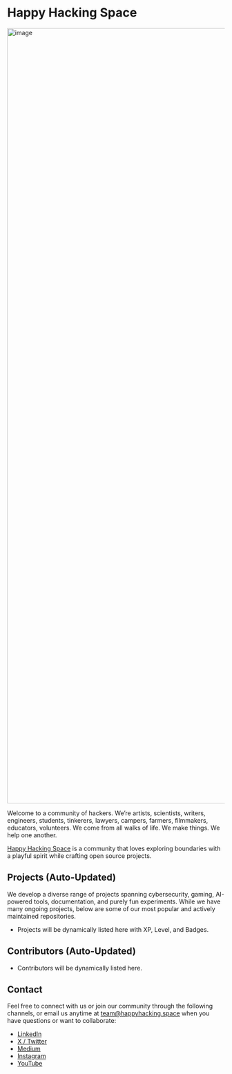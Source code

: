 # Happy Hacking Space
<img width="1797" alt="image" src="https://github.com/user-attachments/assets/6421fde9-4a64-44ff-a103-8d472c2bdf60" />

Welcome to a community of hackers. We’re artists, scientists, writers, engineers, students, tinkerers, lawyers, campers, farmers, filmmakers, educators, volunteers. We come from all walks of life. We make things. We help one another. 

[Happy Hacking Space](https://happyhacking.space/) is a community that loves exploring boundaries with a playful spirit while crafting open source projects.

## Projects (Auto-Updated)
We develop a diverse range of projects spanning cybersecurity, gaming, AI-powered tools, documentation, and purely fun experiments. While we have many ongoing projects, below are some of our most popular and actively maintained repositories.
<!-- PROJECTS_START -->
* Projects will be dynamically listed here with XP, Level, and Badges.
<!-- PROJECTS_END -->

## Contributors (Auto-Updated)
<!-- CONTRIBUTORS_START -->
* Contributors will be dynamically listed here.
<!-- CONTRIBUTORS_END -->

## Contact
Feel free to connect with us or join our community through the following channels, or email us anytime at [team@happyhacking.space](mailto:team@happyhacking.space) when you have questions or want to collaborate:
* [LinkedIn](https://www.linkedin.com/company/happyhackingspace)
* [X / Twitter](https://x.com/happyhackings)
* [Medium](https://happyhackingspace.blog)
* [Instagram](https://www.instagram.com/happyhackingspace)
* [YouTube](https://www.youtube.com/@HappyHackingSpace)
